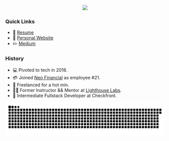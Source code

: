 <p align="center" width="100%">
   <img src="https://user-images.githubusercontent.com/38962736/180025690-ee836b18-7204-43de-adaf-079067f85631.gif" />
</p>


### Quick Links
 - :page_with_curl:	[Resume](https://github.com/connkat/Resume/blob/master/KConnolly.pdf)
 - :floppy_disk:	[Personal Website](http://connkat.com)
 - :pencil2:	[Medium](https://medium.com/@connkat)

### History 
 - :computer: Pivoted to tech in 2018.
 - :credit_card:	 Joined [Neo Financial](http://neofinancial.com) as employee #21.
 - :money_with_wings:	Freelanced for a hot min.
 - :woman_teacher:	Former Instructor && Mentor at [Lighthouse Labs](http://lighthouselabs.ca).
 - :palm_tree: Intermediate Fullstack Developer at Checkfront.


![Snake animation](https://raw.githubusercontent.com/connkat/connkat/output/github-contribution-grid-snake-dark.svg)
